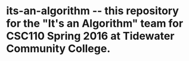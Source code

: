 # its-an-algorithm -- this repository for the "It's an Algorithm" team for CSC110 Spring 2016 at Tidewater Community College.
